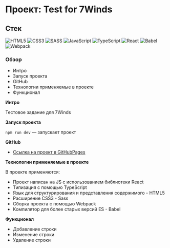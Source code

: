 # Проект: Test for 7Winds

## Стек

![HTML5](https://img.shields.io/badge/-HTML5-4A4A4A?style=for-the-badge&logo=HTML5&logoColor=FF7600)
![CSS3](https://img.shields.io/badge/-CSS3-4A4A4A?style=for-the-badge&logo=CSS3&logoColor=5871CD)
![SASS](https://img.shields.io/badge/-Sass-4A4A4A?style=for-the-badge&logo=SASS&logoColor=EF9AEB)
![JavaScript](https://img.shields.io/badge/-JavaScript-4A4A4A?style=for-the-badge&logo=JavaScript&logoColor=FFE300)
![TypeScript](https://img.shields.io/badge/-TypeScript-4A4A4A?style=for-the-badge&logo=TypeScript&logoColor=4895DB)
![React](https://img.shields.io/badge/-React-4A4A4A?style=for-the-badge&logo=React&logoColor=73C6E5)
![Babel](https://img.shields.io/badge/-Babel-4A4A4A?style=for-the-badge&logo=Babel&logoColor=ECE922)
![Webpack](https://img.shields.io/badge/-Webpack-4A4A4A?style=for-the-badge&logo=Webpack&logoColor=73C6E5)


### Обзор

- Интро
- Запуск проекта
- GitHub
- Технологии применяемые в проекте
- Функционал

**Интро**

Тестовое задание для 7Winds

**Запуск проекта**

`npm run dev` — запускает проект

**GitHub**

- [Ссылка на проект в GitHubPages](https://azizjp.github.io/test-7Winds/)

**Технологии применяемые в проекте**

В проекте применяются:

- Проект написан на JS с использованием библиотеки React
- Типизация с помощью TypeScript
- Язык для структурирования и представления содержимого - HTML5
- Расширение CSS3 - Sass
- Сборка проекта с помощью Webpack
- Компилятор для более старых версий ES - Babel

**Функционал**

- Добавление строки
- Изменение строки
- Удаление строки